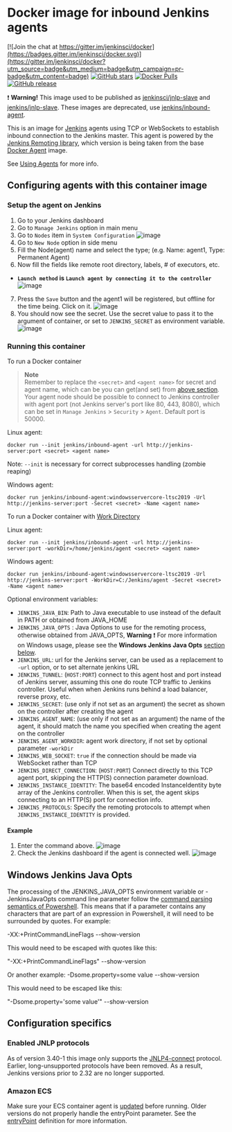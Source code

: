 # Docker image for inbound Jenkins agents

[![Join the chat at https://gitter.im/jenkinsci/docker](https://badges.gitter.im/jenkinsci/docker.svg)](https://gitter.im/jenkinsci/docker?utm_source=badge&utm_medium=badge&utm_campaign=pr-badge&utm_content=badge)
[![GitHub stars](https://img.shields.io/github/stars/jenkinsci/docker-inbound-agent?label=GitHub%20stars)](https://github.com/jenkinsci/docker-inbound-agent)
[![Docker Pulls](https://img.shields.io/docker/pulls/jenkins/inbound-agent.svg)](https://hub.docker.com/r/jenkins/inbound-agent/)
[![GitHub release](https://img.shields.io/github/release/jenkinsci/docker-inbound-agent.svg?label=changelog)](https://github.com/jenkinsci/docker-inbound-agent/releases/latest)

:exclamation: **Warning!** This image used to be published as [jenkinsci/jnlp-slave](https://hub.docker.com/r/jenkinsci/jnlp-slave/) and [jenkins/jnlp-slave](https://hub.docker.com/r/jenkins/jnlp-slave/).
These images are deprecated, use [jenkins/inbound-agent](https://hub.docker.com/r/jenkins/inbound-agent/).

This is an image for [Jenkins](https://jenkins.io) agents using TCP or WebSockets to establish inbound connection to the Jenkins master.
This agent is powered by the [Jenkins Remoting library](https://github.com/jenkinsci/remoting), which version is being taken from the base [Docker Agent](https://github.com/jenkinsci/docker-agent/) image.

See [Using Agents](https://www.jenkins.io/doc/book/using/using-agents/) for more info.

## Configuring agents with this container image

### Setup the agent on Jenkins

1. Go to your Jenkins dashboard
2. Go to `Manage Jenkins` option in main menu
3. Go to `Nodes` item in `System Configuration`
  ![image](images/screen-4.png)
4. Go to `New Node` option in side menu
5. Fill the Node(agent) name and select the type; (e.g. Name: agent1, Type: Permanent Agent)
6. Now fill the fields like remote root directory, labels, # of executors, etc.
  * **`Launch method` is `Launch agent by connecting it to the controller`**
    ![image](images/screen-1.png)
7. Press the `Save` button and the agent1 will be registered, but offline for the time being. Click on it.
  ![image](images/screen-2.png)
8. You should now see the secret. Use the secret value to pass it to the argument of container, or set to `JENKINS_SECRET` as environment variable.
  ![image](images/screen-3.png)

### Running this container

To run a Docker container
  > **Note**  
  > Remember to replace the `<secret>` and `<agent name>` for secret and agent name, which can be you can get(and set) from [above section](#Setup-the-agent-on-Jenkins).  
  > Your agent node should be possible to connect to Jenkins controller with agent port (not Jenkins server's port like 80, 443, 8080), which can be set in `Manage Jenkins` > `Security` > `Agent`. Default port is 50000.  

  Linux agent:

    docker run --init jenkins/inbound-agent -url http://jenkins-server:port <secret> <agent name>
  Note: `--init` is necessary for correct subprocesses handling (zombie reaping)

  Windows agent:

    docker run jenkins/inbound-agent:windowsservercore-ltsc2019 -Url http://jenkins-server:port -Secret <secret> -Name <agent name>

To run a Docker container with [Work Directory](https://github.com/jenkinsci/remoting/blob/master/docs/workDir.md)

  Linux agent:

    docker run --init jenkins/inbound-agent -url http://jenkins-server:port -workDir=/home/jenkins/agent <secret> <agent name>

  Windows agent:

    docker run jenkins/inbound-agent:windowsservercore-ltsc2019 -Url http://jenkins-server:port -WorkDir=C:/Jenkins/agent -Secret <secret> -Name <agent name>

Optional environment variables:

* `JENKINS_JAVA_BIN`: Path to Java executable to use instead of the default in PATH or obtained from JAVA_HOME
* `JENKINS_JAVA_OPTS` : Java Options to use for the remoting process, otherwise obtained from JAVA_OPTS, **Warning** :exclamation: For more information on Windows usage, please see the **Windows Jenkins Java Opts** [section below](#windows-jenkins-java-opts).
* `JENKINS_URL`: url for the Jenkins server, can be used as a replacement to `-url` option, or to set alternate jenkins URL
* `JENKINS_TUNNEL`: (`HOST:PORT`) connect to this agent host and port instead of Jenkins server, assuming this one do route TCP traffic to Jenkins controller. Useful when when Jenkins runs behind a load balancer, reverse proxy, etc.
* `JENKINS_SECRET`: (use only if not set as an argument) the secret as shown on the controller after creating the agent
* `JENKINS_AGENT_NAME`: (use only if not set as an argument) the name of the agent, it should match the name you specified when creating the agent on the controller
* `JENKINS_AGENT_WORKDIR`: agent work directory, if not set by optional parameter `-workDir`
* `JENKINS_WEB_SOCKET`: `true` if the connection should be made via WebSocket rather than TCP
* `JENKINS_DIRECT_CONNECTION`: (`HOST:PORT`) Connect directly to this TCP agent port, skipping the HTTP(S) connection parameter download.
* `JENKINS_INSTANCE_IDENTITY`: The base64 encoded InstanceIdentity byte array of the Jenkins controller. When this is set, the agent skips connecting to an HTTP(S) port for connection info.
* `JENKINS_PROTOCOLS`: Specify the remoting protocols to attempt when `JENKINS_INSTANCE_IDENTITY` is provided.

#### Example

1. Enter the command above.
  ![image](images/screen-5.png)
2. Check the Jenkins dashboard if the agent is connected well.
  ![image](images/screen-6.png)


## Windows Jenkins Java Opts

The processing of the JENKINS_JAVA_OPTS environment variable or -JenkinsJavaOpts command line parameter follow the [command parsing semantics of Powershell](https://learn.microsoft.com/en-us/powershell/module/microsoft.powershell.core/about/about_parsing?view=powershell-7.3). This means that if a parameter contains any characters that are part of an expression in Powershell, it will need to be surrounded by quotes. 
For example:

-XX:+PrintCommandLineFlags --show-version

This would need to be escaped with quotes like this:

"-XX:+PrintCommandLineFlags" --show-version

Or another example:
-Dsome.property=some value --show-version

This would need to be escaped like this:

"-Dsome.property='some value'" --show-version


## Configuration specifics

### Enabled JNLP protocols

As of version 3.40-1 this image only supports the [JNLP4-connect](https://github.com/jenkinsci/remoting/blob/master/docs/protocols.md#jnlp4-connect) protocol.
Earlier, long-unsupported protocols have been removed.
As a result, Jenkins versions prior to 2.32 are no longer supported.

### Amazon ECS

Make sure your ECS container agent is [updated](http://docs.aws.amazon.com/AmazonECS/latest/developerguide/ecs-agent-update.html) before running. Older versions do not properly handle the entryPoint parameter. See the [entryPoint](http://docs.aws.amazon.com/AmazonECS/latest/developerguide/task_definition_parameters.html#container_definitions) definition for more information.
